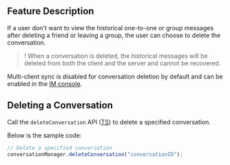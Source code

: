 ## Feature Description

If a user don't want to view the historical one-to-one or group messages after deleting a friend or leaving a group, the user can choose to delete the conversation.

> ! When a conversation is deleted, the historical messages will be deleted from both the client and the server and cannot be recovered.

Multi-client sync is disabled for conversation deletion by default and can be enabled in the [IM console](https://console.cloud.tencent.com/im-detail/login-message).

## Deleting a Conversation

Call the `deleteConversation` API ([TS](https://comm.qq.com/im/doc/RN/en/Api/V2TIMConversationManager/deleteConversation.html)) to delete a specified conversation.

Below is the sample code:

```javascript
// Delete a specified conversation
conversationManager.deleteConversation("conversationID");
```


